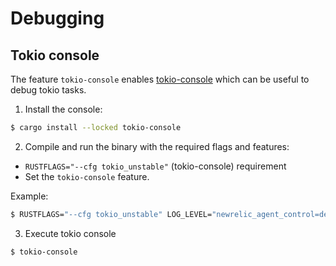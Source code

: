 # Debugging

## Tokio console

The feature `tokio-console` enables [tokio-console](https://github.com/tokio-rs/console?tab=readme-ov-file#tokio-console)
which can be useful to debug tokio tasks.

1. Install the console:

```bash
$ cargo install --locked tokio-console
```

2. Compile and run the binary with the required flags and features:

* `RUSTFLAGS="--cfg tokio_unstable"` (tokio-console) requirement
* Set the `tokio-console` feature.

Example:

```bash
$ RUSTFLAGS="--cfg tokio_unstable" LOG_LEVEL="newrelic_agent_control=debug" cargo run --bin newrelic-agent-control --features k8s,tokio-console # ...
```

3. Execute tokio console

```bash
$ tokio-console
```
